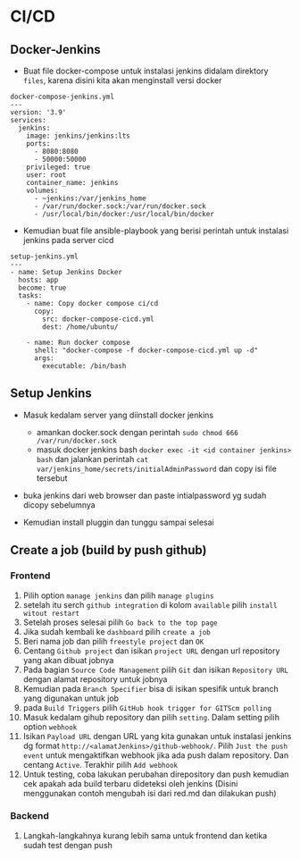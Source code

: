 # CI/CD

## Docker-Jenkins
- Buat file docker-compose untuk instalasi jenkins didalam direktory `files`, karena disini kita akan menginstall versi docker
```
docker-compose-jenkins.yml
---
version: '3.9'
services:
  jenkins:
    image: jenkins/jenkins:lts
    ports:
      - 8080:8080
      - 50000:50000
    privileged: true
    user: root
    container_name: jenkins
    volumes:
      - ~jenkins:/var/jenkins_home
      - /var/run/docker.sock:/var/run/docker.sock
      - /usr/local/bin/docker:/usr/local/bin/docker   
```
- Kemudian buat file ansible-playbook yang berisi perintah untuk instalasi jenkins pada server cicd
```
setup-jenkins.yml
---
- name: Setup Jenkins Docker
  hosts: app
  become: true
  tasks:
    - name: Copy docker compose ci/cd
      copy:
        src: docker-compose-cicd.yml
        dest: /home/ubuntu/

    - name: Run docker compose
      shell: "docker-compose -f docker-compose-cicd.yml up -d"
      args:
        executable: /bin/bash 
```
## Setup Jenkins
- Masuk kedalam server yang diinstall docker jenkins
    - amankan docker.sock dengan perintah `sudo chmod 666 /var/run/docker.sock` 
    - masuk docker jenkins bash `docker exec -it <id container jenkins> bash` dan jalankan perintah `cat var/jenkins_home/secrets/initialAdminPassword` dan copy isi file tersebut

- buka jenkins dari web browser dan paste intialpassword yg sudah dicopy sebelumnya
- Kemudian install pluggin dan tunggu sampai selesai

## Create a job (build by push github)
 ### Frontend
 1. Pilih option `manage jenkins` dan pilih `manage plugins`
 2. setelah itu serch `github integration` di kolom `available` pilih `install witout restart`
 3. Setelah proses selesai pilih `Go back to the top page`
 4. Jika sudah kembali ke `dashboard` pilih `create a job`
 5. Beri nama job dan pilih `freestyle project` dan `OK`
 6. Centang `Github project` dan isikan `project URL` dengan url repository yang akan dibuat jobnya
 7. Pada bagian `Source Code Management` pilih `Git` dan isikan `Repository URL` dengan alamat repository untuk jobnya
 8. Kemudian pada `Branch Specifier` bisa di isikan spesifik untuk branch yang digunakan untuk job 
 9. pada `Build Triggers` pilih `GitHub hook trigger for GITScm polling` 
 10. Masuk kedalam gihub repository dan pilih `setting`. Dalam setting pilih option `webhook`
 11. Isikan `Payload URL` dengan URL yang kita gunakan untuk instalasi jenkins dg format `http://<alamatJenkins>/github-webhook/`. Pilih `Just the push event` untuk mengaktifkan webhook jika ada push dalam repository. Dan centang `Active`. Terakhir pilih `Add webhook`
 12. Untuk testing, coba lakukan perubahan direpository dan push kemudian cek apakah ada build terbaru dideteksi oleh jenkins (Disini menggunakan contoh mengubah isi dari red.md dan dilakukan push)
 ### Backend
 1. Langkah-langkahnya kurang lebih sama untuk frontend dan ketika sudah test dengan push
